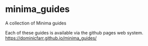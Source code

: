 # minima_guides
A collection of Minima guides

Each of these guides is available via the github pages web system. https://dominicfarr.github.io/minima_guides/
